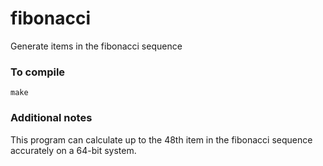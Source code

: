 # fibonacci
Generate items in the fibonacci sequence
### To compile
`make`
### Additional notes
This program can calculate up to the 48th item in the fibonacci sequence accurately on a 64-bit system.

